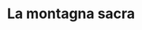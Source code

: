 ---
layout: post
title: La montagna sacra
director: Alejandro Jodorowski
year: 1973
cover: https://images.mubicdn.net/images/film/513/cache-26035-1567401368/image-w1280.jpg 
---
